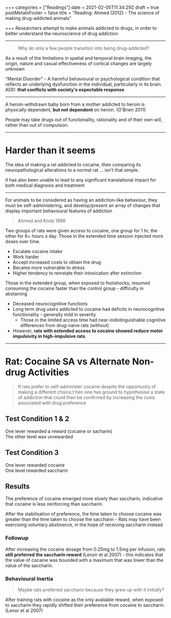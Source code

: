 +++
categories = ["Readings"]
date = 2021-02-05T11:34:29Z
draft = true
postMetaInFooter = false
title = "Reading: Ahmed (2012) - The science of making drug-addicted animals"

+++
Researchers attempt to make animals addicted to drugs, in order to better understand the neuroscience of drug addiction

***

> Why do only a few people transition into being drug-addicted?

As a result of the limitations in spatial and temporal brain imaging, the origin, nature and casual effectiveness of cortical changes are largely unknown

"Mental Disorder" - A harmful behavioural or psychological condition that reflects an underlying dysfunction in the individual, particularly in its brain. ADD: **that conflicts with society's expectable response**

***

A heroin-withdrawn baby born from a mother addicted to heroin is physically dependent, **but not dependent** on heroin. (O'Brien 2011)

People may take drugs out of functionality, rationality and of their own will, rather than out of compulsion.

***

# Harder than it seems

The idea of making a rat addicted to cocaine, then comparing its neuropathological alterations to a normal rat ... isn't that simple.

It has also been unable to lead to any significant translational impact for both medical diagnosis and treatment

***

For animals to be considered as having an addiction-like behaviour, they must be self-administering, and develop/present an array of changes that display important behavioural features of addiction

> Ahmed and Koob 1998

Two groups of rats were given access to cocaine, one group for 1 hr, the other for 6+ hours a day. Those in the extended time session injected more doses over time.

* Escalate cocaine intake
* Work harder
* Accept increased costs to obtain the drug
* Became more vulnerable to stress
* Higher tendency to reinstate their intoxication after extinction

Those in the extended group, when exposed to footshocks, resumed consuming the cocaine faster than the control group - difficulty in abstaining

* Deceased neurocognitive functions
* Long term drug users addicted to cocaine had deficits in neurocognitive functionality - generally mild in severity
  * Those in the limited access time had near-indistinguishable cognitive differences from drug-naive rats (without)
* However, **rats with extended access to cocaine showed reduce motor impulsivity in high-impulsive rats**

***

# Rat: Cocaine SA vs Alternate Non-drug Activities

> If rats prefer to self-administer cocaine despite the opportunity of making a different choice,t hen one has ground to hypothesise a state of addiction that could then be confirmed by increasing the costs associated with drug preference

## Test Condition 1 & 2

One lever rewarded a reward (cocaine or sacharin)  
The other level was unrewarded

## Test Condition 3

One lever rewarded cocaine  
One level rewarded saccharin

## Results

The preference of cocaine emerged more slowly than saccharin, indicative that cocaine is less reinforcing than saccharin.

After the stabilisation of preference, the time taken to choose cocaine was greater than the time taken to choose the saccharin - Rats may have been exercising voluntary abstinence, in the hope of receiving saccharin instead

### Followup

After increasing the cocaine dosage from 0.25mg to 1.5mg per infusion, rats **still preferred the saccharin reward** (Lenoir et al 2007) - this indicates that the value of cocaine was bounded with a maximum that was lower than the value of the saccharin.

### Behavioural Inertia

> Maybe rats preferred saccharin because they grew up with it initially?

After training rats with cocaine as the only available reward, when exposed to saccharin they rapidly shifted their preference from cocaine to saccharin. (Lenor et al 2007)